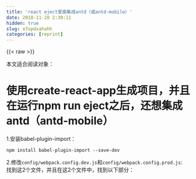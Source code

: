 ```yaml
---
title: 'react eject里面集成antd（或antd-mobile）' 
date: 2018-11-28 2:30:11
hidden: true
slug: o7updxahahh
categories: [reprint]
---
```


{{< raw >}}
<p>&#x672C;&#x6587;&#x9002;&#x5408;&#x9605;&#x8BFB;&#x5BF9;&#x8C61;&#xFF1A;</p><h1 id="articleHeader0">&#x4F7F;&#x7528;create-react-app&#x751F;&#x6210;&#x9879;&#x76EE;&#xFF0C;&#x5E76;&#x4E14;&#x5728;&#x8FD0;&#x884C;npm run eject&#x4E4B;&#x540E;&#xFF0C;&#x8FD8;&#x60F3;&#x96C6;&#x6210;antd&#xFF08;antd-mobile&#xFF09;</h1><p>1.&#x5B89;&#x88C5;babel-plugin-import&#xFF1A;</p><div class="widget-codetool" style="display:none"><div class="widget-codetool--inner"><span class="selectCode code-tool" data-toggle="tooltip" data-placement="top" title="" data-original-title="&#x5168;&#x9009;"></span> <span type="button" class="copyCode code-tool" data-toggle="tooltip" data-placement="top" data-clipboard-text="npm install babel-plugin-import --save-dev" title="" data-original-title="&#x590D;&#x5236;"></span> <span type="button" class="saveToNote code-tool" data-toggle="tooltip" data-placement="top" title="" data-original-title="&#x653E;&#x8FDB;&#x7B14;&#x8BB0;"></span></div></div><pre class="hljs sql"><code style="word-break:break-word;white-space:initial">npm <span class="hljs-keyword">install</span> babel-<span class="hljs-keyword">plugin</span>-<span class="hljs-keyword">import</span> <span class="hljs-comment">--save-dev</span></code></pre><p>2.&#x4FEE;&#x6539;<code>config/webpack.config.dev.js</code>&#x548C;<code>config/webpack.config.prod.js</code>:<br>&#x627E;&#x5230;&#x8FD9;2&#x4E2A;&#x6587;&#x4EF6;&#xFF0C;&#x5E76;&#x4E14;&#x5728;&#x8FD9;2&#x4E2A;&#x6587;&#x4EF6;&#x4E2D;&#xFF0C;&#x627E;&#x5230;&#x4EE5;&#x4E0B;&#x90E8;&#x5206;&#xFF1A;</p><div class="widget-codetool" style="display:none"><div class="widget-codetool--inner"><span class="selectCode code-tool" data-toggle="tooltip" data-placement="top" title="" data-original-title="&#x5168;&#x9009;"></span> <span type="button" class="copyCode code-tool" data-toggle="tooltip" data-placement="top" data-clipboard-text="          // Process JS with Babel.
          {
            test: /\.(js|jsx|mjs)$/,
            include: paths.appSrc,
            loader: require.resolve(&apos;babel-loader&apos;),
            options: {
              // &#x52A0;&#x4E0A;&#x4E0B;&#x9762;&#x7684;plugins
              plugins: [
                [&apos;import&apos;, { libraryName: &apos;antd-mobile&apos;, style: &apos;css&apos; }]// antd&#x6216;antd-mobile
              ],
              
              // This is a feature of `babel-loader` for webpack (not Babel itself).
              // It enables caching results in ./node_modules/.cache/babel-loader/
              // directory for faster rebuilds.
              cacheDirectory: true,
            },
          }," title="" data-original-title="&#x590D;&#x5236;"></span> <span type="button" class="saveToNote code-tool" data-toggle="tooltip" data-placement="top" title="" data-original-title="&#x653E;&#x8FDB;&#x7B14;&#x8BB0;"></span></div></div><pre class="javascript hljs"><code class="javascript">          <span class="hljs-comment">// Process JS with Babel.</span>
          {
            <span class="hljs-attr">test</span>: <span class="hljs-regexp">/\.(js|jsx|mjs)$/</span>,
            <span class="hljs-attr">include</span>: paths.appSrc,
            <span class="hljs-attr">loader</span>: <span class="hljs-built_in">require</span>.resolve(<span class="hljs-string">&apos;babel-loader&apos;</span>),
            <span class="hljs-attr">options</span>: {
              <span class="hljs-comment">// &#x52A0;&#x4E0A;&#x4E0B;&#x9762;&#x7684;plugins</span>
              plugins: [
                [<span class="hljs-string">&apos;import&apos;</span>, { <span class="hljs-attr">libraryName</span>: <span class="hljs-string">&apos;antd-mobile&apos;</span>, <span class="hljs-attr">style</span>: <span class="hljs-string">&apos;css&apos;</span> }]<span class="hljs-comment">// antd&#x6216;antd-mobile</span>
              ],
              
              <span class="hljs-comment">// This is a feature of `babel-loader` for webpack (not Babel itself).</span>
              <span class="hljs-comment">// It enables caching results in ./node_modules/.cache/babel-loader/</span>
              <span class="hljs-comment">// directory for faster rebuilds.</span>
              cacheDirectory: <span class="hljs-literal">true</span>,
            },
          },</code></pre>
{{< /raw >}}

# 版权声明
本文资源来源互联网，仅供学习研究使用，版权归该资源的合法拥有者所有，

本文仅用于学习、研究和交流目的。转载请注明出处、完整链接以及原作者。

原作者若认为本站侵犯了您的版权，请联系我们，我们会立即删除！

## 原文标题
react eject里面集成antd（或antd-mobile）

## 原文链接
[https://segmentfault.com/a/1190000015275863](https://segmentfault.com/a/1190000015275863)

